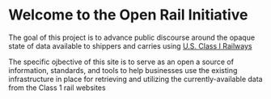 # Welcome to the Open Rail Initiative

The goal of this project is to advance public discourse around the opaque state of data available to shippers and carries using [U.S. Class I Railways](https://en.wikipedia.org/wiki/List_of_Class_I_railroads)

The specific ojbective of this site is to serve as an open a source of information, standards, and tools to help businesses use the existing infrastructure in place for retrieving and utilizing the currently-available data from the Class 1 rail websites
